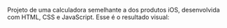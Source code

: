 Projeto de uma calculadora semelhante a dos produtos iOS, desenvolvida com HTML, CSS e JavaScript.
Esse é o resultado visual:

